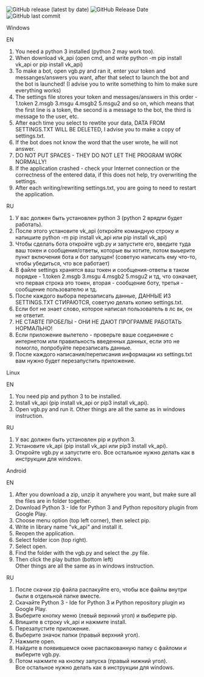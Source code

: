 ![GitHub release (latest by date)](https://img.shields.io/github/v/release/alde-the-coder/vkgroupbot?logo=GitHub)
![GitHub Release Date](https://img.shields.io/github/release-date/Alde-the-coder/VkGroupBot?logo=GitHub)
![GitHub last commit](https://img.shields.io/github/last-commit/Alde-the-coder/VkGroupBot?logo=GitHub)

Windows

EN
1. You need a python 3 installed (python 2 may work too).
2. When download vk_api (open cmd, and write python -m pip install vk_api or pip install vk_api)
3. To make a bot, open vgb.py and ran it, enter your token and messanges/answers you want, after that select to launch the bot and the bot is launched! (I advise you to write something to him to make sure everything works)
4. The settings file stores your token and messages/answers in this order - 1.token 2.msgb 3.msgu 4.msgb2 5.msgu2 and so on, which means that the first line is a token, the second is a message to the bot, the third is message to the user, etc.
5. After each time you select to rewtite your data, DATA FROM SETTINGS.TXT WILL BE DELETED, I advise you to make a copy of settings.txt.
6. If the bot does not know the word that the user wrote, he will not answer.
7. DO NOT PUT SPACES - THEY DO NOT LET THE PROGRAM WORK NORMALLY!
8. If the application crashed - check your Internet connection or the correctness of the entered data, if this does not help, try overwriting the settings.
9. After each writing/rewriting settings.txt, you are going to need to restart the application.



RU
1. У вас должен быть установлен python 3 (python 2 врядли будет работать).
2. После этого установите vk_api (откройте командную строку и напишите python -m pip install vk_api или pip install vk_api)
3. Чтобы сделать бота откройте vgb.py и запустите его, введите туда ваш токен и сообщения/ответы, которые вы хотите, потом выьерите пункт включения бота и бот запущен! (советую написать ему что-то, чтобы убедиться, что все работает)
4. В файле settings хранятся ваш токен и сообщения-ответы в таком порядке - 1.token 2.msgb 3.msgu 4.msgb2 5.msgu2 и тд, что означает, что первая строка это токен, вторая - сообщение боту, третья - сообщение пользователю и тд.
5. После каждого выбора перезаписать данные, ДАННЫЕ ИЗ SETTINGS.TXT СТИРАЮТСЯ, советую делать копию settings.txt.
6. Если бот не знает слово, которое написал пользователь в лс вк, он не ответит.
7. НЕ СТАВТЕ ПРОБЕЛЫ - ОНИ НЕ ДАЮТ ПРОГРАММЕ РАБОТАТЬ НОРМАЛЬНО!
8. Если приложение вылетело - проверьте ваше соединение с интернетом или правильность введенных данных, если это не помогло, попробуйте перезаписать данные.
9. После каждого написания/переписания информации из settings.txt вам нужно будет перезапустить приложение.

Linux

EN
1. You need pip and python 3 to be installed.
2. Install vk_api (pip install vk_api or pip3 install vk_api).
3. Open vgb.py and run it.
Other things are all the same as in windows instruction.



RU
1. У вас должен быть установлен pip и python 3.
2. Установите vk_api (pip install vk_api или pip3 install vk_api).
3. Откройте vgb.py и запустите его.
Все остальное нужно делать как в инструкции для windows.

Android

EN
1. After you download a zip, unzip it anywhere you want, but make sure all the files are in folder together.
2. Download Python 3 -  Ide for Python 3 and Python repository plugin from Google Play.
3. Choose menu option (top left corner), then select pip.
4. Write in library name "vk_api" and install it.
5.  Reopen the application.
6.  Select folder icon (top right).
7.  Select open.
8. Find the folder with the vgb.py and select the .py file.
9. Then click the play button (bottom left)
Other things are all the same as in windows instruction.



RU
1. После скачки zip файла распакуйте его, чтобы все файлы внутри были в отдельной папке вместе.
2. Скачайте Python 3 -  Ide for Python 3 и Python repository plugin из Google Play.
3. Выберите кнопку меню (левый верхний угол) и выберите pip.
4. Впишите в строку vk_api и нажмите install.
5. Перезапустите приложение.
6. Выберите значок папки (правый верхний угол).
7. Нажмите open.
8. Найдите в появившемся окне распакованную папку с файломи и выберите vgb.py.
9. Потом нажмите на кнопку запуска (правый нижний угол).
Все остальное нужно делать как в инструкции для windows.
